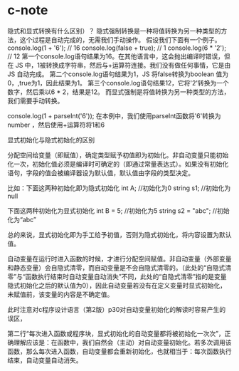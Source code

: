 # c-note
隐式和显式转换有什么区别）？
隐式强制转换是一种将值转换为另一种类型的方法，这个过程是自动完成的，无需我们手动操作。
假设我们下面有一个例子。
console.log(1 + '6'); // 16 console.log(false + true); // 1 console.log(6 * '2'); // 12 
第一个console.log语句结果为16。在其他语言中，这会抛出编译时错误，但在 JS 中，1被转换成字符串，然后与+运算符连接。我们没有做任何事情，它是由 JS 自动完成。
第二个console.log语句结果为1，JS 将false转换为boolean 值为 0，,true为1，因此结果为1。
第三个console.log语句结果12，它将'2'转换为一个数字，然后乘以6 * 2，结果是12。
而显式强制是将值转换为另一种类型的方法，我们需要手动转换。

console.log(1 + parseInt('6')); 
在本例中，我们使用parseInt函数将'6'转换为number ，然后使用+运算符将1和6


显式初始化与隐式初始化的区别

分配空间给变量（即赋值），确定类型赋予初值即为初始化。非自动变量只能初始化一次，初始化值必须是编译时可确定的（即通过常量表达式）。如果没有初始化语句，字段的值会被编译器设为默认值，默认值由字段的类型决定。

比如：下面这两种初始化即为隐式初始化
int A;  //初始化为0
string s1;  //初始化为null

下面这两种初始化为显式初始化
int B = 5;  //初始化为5
string s2 = "abc";  //初始化为“abc”

总的来说，显式初始化即为手工给予初值，否则为隐式初始化，将内容设置为默认值。

自动变量在运行时进入函数的时候，才进行分配空间赋值。非自动变量（外部变量和静态变量）会自隐式清零，而自动变量是不会自隐式清零的。（此处的“自隐式清零”与“函数执行结束时自动变量自动消失”不同，此处的“自隐式清零”指的是变量隐式初始化之后的默认值为0），因此自动变量若没有在定义变量时显式初始化，未赋值前，该变量的内容是不确定值。

此时注意对c程序设计语言（第2版）p30对自动变量初始化的解读时容易产生的误区，

第二行“每次进入函数或程序块，显式初始化的自动变量都将被初始化一次次”，正确理解应该是：在函数中，我们自然会（主动）对自动变量初始化。若多次调用该函数，那么每次进入函数，自动变量都会重新初始化，也就相当于：每次函数执行结束，自动变量自动消失。
